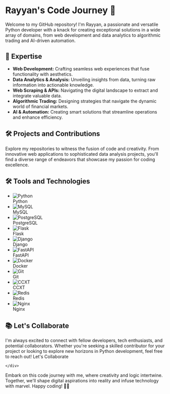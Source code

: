 <!DOCTYPE html>
<html>
<body>
  <div class="container">
    <div class="header">
      <h1>Rayyan's Code Journey 🚀</h1>
      <p>Welcome to my GitHub repository! I'm Rayyan, a passionate and versatile Python developer with a knack for creating exceptional solutions in a wide array of domains, from web development and data analytics to algorithmic trading and AI-driven automation.</p>
    </div>
    <div class="expertise">
      <h2>🚀 Expertise</h2>
      <ul>
        <li><strong>Web Development:</strong> Crafting seamless web experiences that fuse functionality with aesthetics.</li>
        <li><strong>Data Analytics & Analysis:</strong> Unveiling insights from data, turning raw information into actionable knowledge.</li>
        <li><strong>Web Scraping & APIs:</strong> Navigating the digital landscape to extract and integrate valuable data.</li>
        <li><strong>Algorithmic Trading:</strong> Designing strategies that navigate the dynamic world of financial markets.</li>
        <li><strong>AI & Automation:</strong> Creating smart solutions that streamline operations and enhance efficiency.</li>
      </ul>
    </div>
    <div class="projects">
      <h2>🛠️ Projects and Contributions</h2>
      <p>Explore my repositories to witness the fusion of code and creativity. From innovative web applications to sophisticated data analysis projects, you'll find a diverse range of endeavors that showcase my passion for coding excellence.</p>
    </div>
    <div class="tools">
      <h2>🛠️ Tools and Technologies</h2>
      <ul>
        <li><img src="URL_TO_PYTHON_LOGO.png" alt="Python"><br>Python</li>
        <li><img src="URL_TO_MYSQL_LOGO.png" alt="MySQL"><br>MySQL</li>
        <li><img src="URL_TO_POSTGRESQL_LOGO.png" alt="PostgreSQL"><br>PostgreSQL</li>
        <li><img src="URL_TO_FLASK_LOGO.png" alt="Flask"><br>Flask</li>
        <li><img src="URL_TO_DJANGO_LOGO.png" alt="Django"><br>Django</li>
        <li><img src="URL_TO_FASTAPI_LOGO.png" alt="FastAPI"><br>FastAPI</li>
        <li><img src="URL_TO_DOCKER_LOGO.png" alt="Docker"><br>Docker</li>
        <li><img src="URL_TO_GIT_LOGO.png" alt="Git"><br>Git</li>
        <li><img src="/Rayyansh/blob/main/icons/112665445-2008ec80-8e6c-11eb-9647-623a347ddade.png" alt="CCXT"><br>CCXT</li>
        <li><img src="URL_TO_REDIS_LOGO.png" alt="Redis"><br>Redis</li>
        <li><img src="URL_TO_NGINX_LOGO.png" alt="Nginx"><br>Nginx</li>
      </ul>
    </div>
    <div class="collaborate">
      <h2>📚 Let's Collaborate</h2>
      <p>I'm always excited to connect with fellow developers, tech enthusiasts, and potential collaborators. Whether you're seeking a skilled contributor for your project or looking to explore new horizons in Python development, feel free to reach out! Let's Collaborate</p>
      
    </div>
  </div>
  <div class="footer">
    <p>Embark on this code journey with me, where creativity and logic intertwine. Together, we'll shape digital aspirations into reality and infuse technology with marvel. Happy coding! 🐍🚀</p>
  </div>
</body>
</html>

